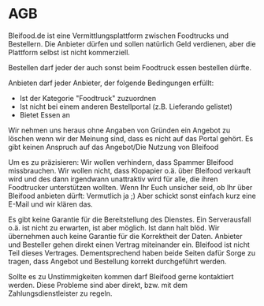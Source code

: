 # AGB
Bleifood.de ist eine Vermittlungsplattform zwischen Foodtrucks und Bestellern. Die Anbieter dürfen und sollen natürlich Geld verdienen, aber die Plattform selbst ist nicht kommerziell.

Bestellen darf jeder der auch sonst beim Foodtruck essen bestellen dürfte.

Anbieten darf jeder Anbieter, der folgende Bedingungen erfüllt:
* Ist der Kategorie "Foodtruck" zuzuordnen
* Ist nicht bei einem anderen Bestellportal (z.B. Lieferando gelistet)
* Bietet Essen an

Wir nehmen uns heraus ohne Angaben von Gründen ein Angebot zu löschen wenn wir der Meinung sind, dass es nicht auf das Portal gehört. 
Es gibt keinen Anspruch auf das Angebot/Die Nutzung von Bleifood

Um es zu präzisieren: Wir wollen verhindern, dass Spammer Bleifood missbrauchen. Wir wollen nicht, dass Klopapier o.ä. über Bleifood verkauft wird und des dann irgendwann unattraktiv wird für alle, die ihren Foodtrucker unterstützen wollten.
Wenn Ihr Euch unsicher seid, ob Ihr über Bleifood anbieten dürft: Vermutlich ja ;) Aber schickt sonst einfach kurz eine E-Mail und wir klären das.

Es gibt keine Garantie für die Bereitstellung des Dienstes. Ein Serverausfall o.ä. ist nicht zu erwarten, ist aber möglich. Ist dann halt blöd. 
Wir übernehmen auch keine Garantie für die Korrektheit der Daten. Anbieter und Besteller gehen direkt einen Vertrag miteinander ein. Bleifood ist nicht Teil dieses Vertrages. Dementsprechend haben beide Seiten dafür Sorge zu tragen, dass Angebot und Bestellung korrekt durchgeführt werden.

Sollte es zu Unstimmigkeiten kommen darf Bleifood gerne kontaktiert werden. Diese Probleme sind aber direkt, bzw. mit dem Zahlungsdienstleister zu regeln.

